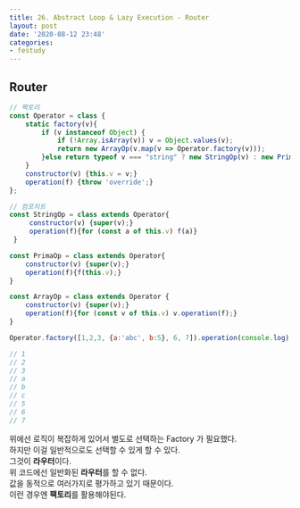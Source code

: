```yaml
---
title: 26. Abstract Loop & Lazy Execution - Router
layout: post
date: '2020-08-12 23:48'
categories:
- festudy
---
```


## Router

```javascript
// 팩토리
const Operator = class {
    static factory(v){
        if (v instanceof Object) {
            if (!Array.isArray(v)) v = Object.values(v);
            return new ArrayOp(v.map(v => Operator.factory(v)));
        }else return typeof v === "string" ? new StringOp(v) : new PrimaOp(v);
    }
    constructor(v) {this.v = v;}
    operation(f) {throw 'override';}
};

// 컴포지트
const StringOp = class extends Operator{
     constructor(v) {super(v);}
     operation(f){for (const a of this.v) f(a)}
 }

const PrimaOp = class extends Operator{
    constructor(v) {super(v);}
    operation(f){f(this.v);}
}

const ArrayOp = class extends Operator {
    constructor(v) {super(v);}
    operation(f){for (const v of this.v) v.operation(f);}
}

Operator.factory([1,2,3, {a:'abc', b:5}, 6, 7]).operation(console.log);

// 1
// 2
// 3
// a
// b
// c
// 5
// 6
// 7
```

위에선 로직이 복잡하게 있어서 별도로 선택하는 Factory 가 필요했다.  
하지만 이걸 일반적으로도 선택할 수 있게 할 수 있다.  
그것이 **라우터**이다.  
위 코드에선 일반화된 **라우터**를 할 수 없다.  
값을 동적으로 여러가지로 평가하고 있기 때문이다.  
이런 경우엔 **팩토리**를 활용해야된다.